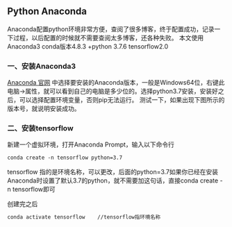 ## Python Anaconda 

Anaconda配置python环境非常方便，查阅了很多博客，终于配置成功，记录一下过程，以后配置的时候就不需要查阅太多博客，还各种失败。
本文使用Anaconda3 conda版本4.8.3 +python 3.7.6 tensorflow2.0

### 一、安装Anaconda3

[Anaconda 官网](https://www.anaconda.com/products/individual) 中选择要安装的Anaconda版本，一般是Windows64位，右键此电脑->属性，就可以看到自己的电脑是多少位的。选择python3.7安装，安装好之后，可以选择配置环境变量，否则pip无法运行。
测试一下，如果出现下图所示的版本号，就说明安装成功。

### 二、安装tensorflow

新建一个虚拟环境，打开Anaconda Prompt，输入以下命令行
``` markdown
conda create -n tensorflow python=3.7
```
tensorflow 指的是环境名称，可以更改，后面的python=3.7如果你已经在安装Anaconda时设置了默认3.7的python，就不需要加这句话，直接conda create -n tensorflow即可

创建完之后
``` markdown
conda activate tensorflow    //tensorflow指环境名称
```
